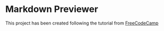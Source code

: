 # Markdown Previewer

This project has been created following the tutorial from [FreeCodeCamp](https://www.freecodecamp.org/news/how-to-build-a-markdown-previewer-with-react-js/)
